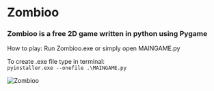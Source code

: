 # Zombioo
### Zombioo is a free 2D game written in python using Pygame

How to play:
Run Zombioo.exe or simply open MAINGAME.py

To create .exe file type in terminal:     
```pyinstaller.exe --onefile .\MAINGAME.py```

![Zombioo](demo/demoNEW.gif)
